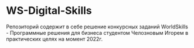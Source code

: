 # WS-Digital-Skills
Репозиторий содержит в себе решение конкурсных заданий WorldSkills - Программные решения для бизнеса студентом Челозновым Игорем в практических целях на момент 2022г.
